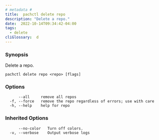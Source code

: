 ```yaml
---
# metadata # 
title:  pachctl delete repo
description: "Delete a repo."
date:  2022-10-14T09:34:42-04:00
tags:
  - delete
cliGlossary:  d
---
```


### Synopsis

Delete a repo.

```
pachctl delete repo <repo> [flags]
```

### Options

```
      --all     remove all repos
  -f, --force   remove the repo regardless of errors; use with care
  -h, --help    help for repo
```

### Inherited Options

```
      --no-color   Turn off colors.
  -v, --verbose    Output verbose logs
```

